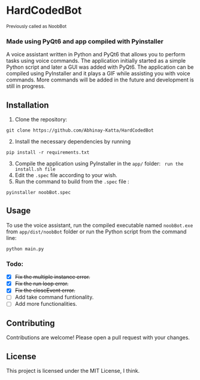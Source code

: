 # HardCodedBot
<sub> Previously called as NoobBot</sub>
### Made using PyQt6 and app compiled with Pyinstaller
 
A voice assistant written in Python and PyQt6 that allows you to perform tasks using voice commands. The application initially started as a simple Python script and later a GUI was added with PyQt6. The application can be compiled using PyInstaller and it plays a GIF while assisting you with voice commands. More commands will be added in the future and development is still in progress.

## Installation
1. Clone the repository:
  ```
  git clone https://github.com/Abhinay-Katta/HardCodedBot
  ```
2. Install the necessary dependencies by running
 ```
 pip install -r requirements.txt
 ```
3. Compile the application using PyInstaller in the `app/` folder:
 ``` run the install.sh file```
4. Edit the ```.spec``` file according to your wish.
5. Run the command to build from the ```.spec``` file :
```
pyinstaller noobBot.spec
```

## Usage
To use the voice assistant, run the compiled executable named ```noobBot.exe``` from ```app/dist/noobBot``` folder or run the Python script
from the command line: 
```
python main.py
```
### Todo:
- [x] ~~Fix the multiple instance error.~~
- [x] ~~Fix the run loop error.~~
- [x] ~~Fix the closeEvent error.~~
- [ ] Add take command funtionality.
- [ ] Add more functionalities.
## Contributing
Contributions are welcome! Please open a pull request with your changes.

## License
This project is licensed under the MIT License, I think.

